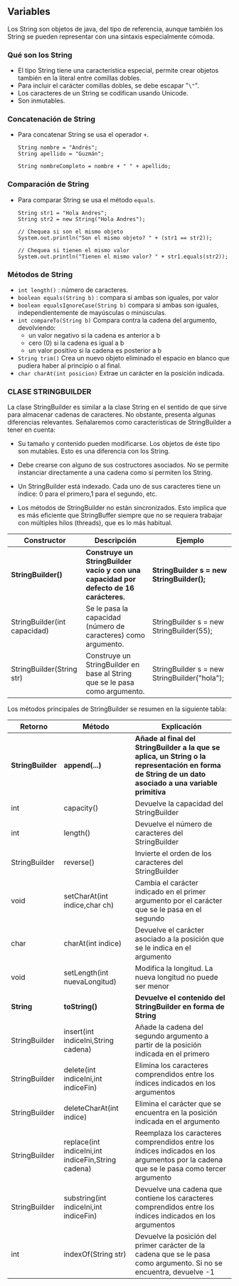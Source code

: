 ## Variables

Los String son objetos de java, del tipo de referencia, aunque también los String se pueden representar con una sintaxis
especialmente cómoda.

### Qué son los String

- El tipo String tiene una característica especial, permite crear objetos también
  en la literal entre comillas dobles.
- Para incluir el carácter comillas dobles, se debe escapar "``\"``".
- Los caracteres de un String se codifican usando Unicode.
- Son inmutables.

### Concatenación de String

- Para concatenar String se usa el operador ``+``.

    ```
    String nombre = "Andrés";
    String apellido = "Guzmán";

    String nombreCompleto = nombre + " " + apellido;
    ```

### Comparación de String

- Para comparar String se usa el método ``equals``.

    ```
    String str1 = "Hola Andres";
    String str2 = new String("Hola Andres");
  
    // Chequea si son el mismo objeto
    System.out.println("Son el mismo objeto? " + (str1 == str2));
  
    // Chequea si tienen el mismo valor
    System.out.println("Tienen el mismo valor? " + str1.equals(str2));
    ```

### Métodos de String

- `int length()` : número de caracteres.
- `boolean equals(String b)` : compara si ambas son iguales, por valor
- `boolean equalsIgnoreCase(String b)` compara si ambas son iguales,
  independientemente de mayúsculas o minúsculas.
- `int compareTo(String b)` Compara contra la cadena del argumento,
  devolviendo:
    - un valor negativo si la cadena es anterior a b
    - cero (0) si la cadena es igual a b
    - un valor positivo si la cadena es posterior a b
- `String trim()` Crea un nuevo objeto eliminado el espacio en blanco que pudiera
  haber al principio o al final.
- `char charAt(int posicion)` Extrae un carácter en la posición indicada.

### CLASE STRINGBUILDER

La clase StringBuilder es similar a la clase String en el sentido de que sirve para almacenar cadenas de caracteres. No
obstante, presenta algunas diferencias relevantes. Señalaremos como características de StringBuilder a tener en cuenta:

- Su tamaño y contenido pueden modificarse. Los objetos de éste tipo son mutables. Esto es una diferencia con los
  String.

- Debe crearse con alguno de sus costructores asociados. No se permite instanciar directamente a una cadena como sí
  permiten los String.

- Un StringBuilder está indexado. Cada uno de sus caracteres tiene un índice: 0 para el primero,1 para el segundo, etc.

- Los métodos de StringBuilder no están sincronizados. Esto implica que es más eficiente que StringBuffer siempre que no
  se requiera trabajar con múltiples hilos (threads), que es lo más habitual.

| Constructor                  | Descripción                                                                            | Ejemplo                                      |
|------------------------------|----------------------------------------------------------------------------------------|----------------------------------------------|
| **StringBuilder()**          | **Construye un StringBuilder vacío y con una capacidad por defecto de 16 carácteres.** | **StringBuilder s = new StringBuilder();**   |
| StringBuilder(int capacidad) | Se le pasa la capacidad (número de caracteres) como argumento.                         | StringBuilder s = new StringBuilder(55);     |
| StringBuilder(String str)    | Construye un StringBuilder en base al String que se le pasa como argumento.            | StringBuilder s = new StringBuilder("hola"); |

Los métodos principales de StringBuilder se resumen en la siguiente tabla:

| Retorno           | Método                                             | Explicación                                                                                                                                            |
|-------------------|----------------------------------------------------|--------------------------------------------------------------------------------------------------------------------------------------------------------|
| **StringBuilder** | **append(...)**                                    | **Añade al final del StringBuilder a la que se aplica, un String o la representación en forma de String de un dato asociado a una variable primitiva** |
| int               | capacity()                                         | Devuelve la capacidad del StringBuilder                                                                                                                |
| int               | length()                                           | Devuelve el número de caracteres del StringBuilder                                                                                                     |
| StringBuilder     | reverse()                                          | Invierte el orden de los caracteres del StringBuilder                                                                                                  |
| void              | setCharAt(int indice,char ch)                      | Cambia el carácter indicado en el primer argumento por el carácter que se le pasa en el segundo                                                        |
| char              | charAt(int indice)                                 | Devuelve el carácter asociado a la posición que se le indica en el argumento                                                                           |
| void              | setLength(int nuevaLongitud)                       | Modifica la longitud. La nueva longitud no puede ser menor                                                                                             |
| **String**        | **toString()**                                     | **Devuelve el contenido del StringBuilder en forma de String**                                                                                         |
| StringBuilder     | insert(int indiceIni,String cadena)                | Añade la cadena del segundo argumento a partir de la posición indicada en el primero                                                                   |
| StringBuilder     | delete(int indiceIni,int indiceFin)                | Elimina los caracteres comprendidos entre los índices indicados en los argumentos                                                                      |
| StringBuilder     | deleteCharAt(int indice)                           | Elimina el carácter que se encuentra en la posición indicada en el argumento                                                                           |
| StringBuilder     | replace(int indiceIni,int indiceFin,String cadena) | Reemplaza los caracteres comprendidos entre los índices indicados en los argumentos por la cadena que se le pasa como tercer argumento                 |
| StringBuilder     | substring(int indiceIni,int indiceFin)             | Devuelve una cadena que contiene los caracteres comprendidos entre los índices indicados en los argumentos                                             |
| int               | indexOf(String str)                                | Devuelve la posición del primer carácter de la cadena que se le pasa como argumento. Si no se encuentra, devuelve -1                                   |